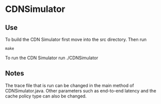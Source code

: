 # CDNSimulator
## Use
To build the CDN Simulator first move into the src directory. Then run 
```
make
```
To run the CDN Simulator run ./CDNSimulator

## Notes
The trace file that is run can be changed in the main method of CDNSimulator.java. Other parameters such as end-to-end latency and the cache policy type can also be changed. 